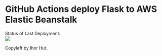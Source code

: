 # GitHub Actions deploy Flask to AWS Elastic Beanstalk



Status of Last Deployment:<br>
<img src="https://github.com/Hut1987/practice/workflows/CI-CD-Pipeline-to-AWS-ElasticBeanstalk/badge.svg?branch=master"><br>



Copyleft by Ihor Hut.
